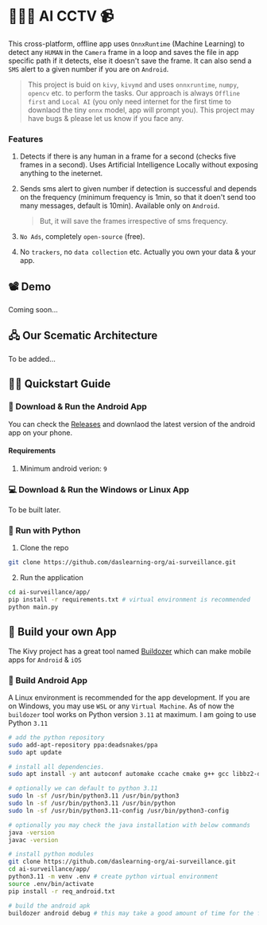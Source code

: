 # 🕵🏻‍♂️ AI CCTV 📹
This cross-platform, offline app uses `OnnxRuntime` (Machine Learning) to detect any `HUMAN` in the `Camera` frame in a loop and saves the file in app specific path if it detects, else it doesn't save the frame. It can also send a `SMS` alert to a given number if you are on `Android`.

> This project is buid on `kivy`, `kivymd` and uses `onnxruntime`, `numpy`, `opencv` etc. to perform the tasks. Our approach is always `Offline first` and `Local AI` (you only need internet for the first time to downlaod the tiny `onnx` model, app will prompt you). This project may have bugs & please let us know if you face any.

### Features
1. Detects if there is any human in a frame for a second (checks five frames in a second). Uses Artificial Intelligence Locally without exposing anything to the ineternet.

2. Sends sms alert to given number if detection is successful and depends on the frequency (minimum frequency is 1min, so that it doen't send too many messages, default is 10min). Available only on `Android`.
    > But, it will save the frames irrespective of sms frequency.

3. `No Ads`, completely `open-source` (free).
4. No `trackers`, no `data collection` etc. Actually you own your data & your app.

## 📽️ Demo
Coming soon...

## 🖧 Our Scematic Architecture
To be added...

## 🧑‍💻 Quickstart Guide

### 📱 Download & Run the Android App
You can check the [Releases](https://github.com/daslearning-org/ai-surveillance/tags) and downlaod the latest version of the android app on your phone.

#### Requirements
1. Minimum android verion: `9`

### 💻 Download & Run the Windows or Linux App
To be built later.

### 🐍 Run with Python

1. Clone the repo
```bash
git clone https://github.com/daslearning-org/ai-surveillance.git
```

2. Run the application
```bash
cd ai-surveillance/app/
pip install -r requirements.txt # virtual environment is recommended
python main.py
```

## 🦾 Build your own App
The Kivy project has a great tool named [Buildozer](https://buildozer.readthedocs.io/en/latest/) which can make mobile apps for `Android` & `iOS`

### 📱 Build Android App
A Linux environment is recommended for the app development. If you are on Windows, you may use `WSL` or any `Virtual Machine`. As of now the `buildozer` tool works on Python version `3.11` at maximum. I am going to use Python `3.11`

```bash
# add the python repository
sudo add-apt-repository ppa:deadsnakes/ppa
sudo apt update

# install all dependencies.
sudo apt install -y ant autoconf automake ccache cmake g++ gcc libbz2-dev libffi-dev libltdl-dev libtool libssl-dev lbzip2 make ninja-build openjdk-17-jdk patch patchelf pkg-config protobuf-compiler python3.11 python3.11-venv python3.11-dev

# optionally we can default to python 3.11
sudo ln -sf /usr/bin/python3.11 /usr/bin/python3
sudo ln -sf /usr/bin/python3.11 /usr/bin/python
sudo ln -sf /usr/bin/python3.11-config /usr/bin/python3-config

# optionally you may check the java installation with below commands
java -version
javac -version

# install python modules
git clone https://github.com/daslearning-org/ai-surveillance.git
cd ai-surveillance/app/
python3.11 -m venv .env # create python virtual environment
source .env/bin/activate
pip install -r req_android.txt

# build the android apk
buildozer android debug # this may take a good amount of time for the first time & will generate the apk in the bin directory
```
